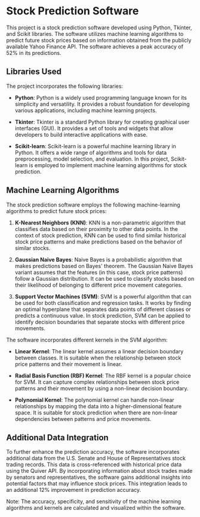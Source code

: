# Stock Prediction Software

This project is a stock prediction software developed using Python, Tkinter, and Scikit libraries. The software utilizes machine learning algorithms to predict future stock prices based on information obtained from the publicly available Yahoo Finance API. The software achieves a peak accuracy of 52% in its predictions.

## Libraries Used

The project incorporates the following libraries:

- **Python**: Python is a widely used programming language known for its simplicity and versatility. It provides a robust foundation for developing various applications, including machine learning projects.

- **Tkinter**: Tkinter is a standard Python library for creating graphical user interfaces (GUI). It provides a set of tools and widgets that allow developers to build interactive applications with ease.

- **Scikit-learn**: Scikit-learn is a powerful machine learning library in Python. It offers a wide range of algorithms and tools for data preprocessing, model selection, and evaluation. In this project, Scikit-learn is employed to implement machine learning algorithms for stock prediction.

## Machine Learning Algorithms

The stock prediction software employs the following machine-learning algorithms to predict future stock prices:

1. **K-Nearest Neighbors (KNN)**: KNN is a non-parametric algorithm that classifies data based on their proximity to other data points. In the context of stock prediction, KNN can be used to find similar historical stock price patterns and make predictions based on the behavior of similar stocks.

2. **Gaussian Naive Bayes**: Naive Bayes is a probabilistic algorithm that makes predictions based on Bayes' theorem. The Gaussian Naive Bayes variant assumes that the features (in this case, stock price patterns) follow a Gaussian distribution. It can be used to classify stocks based on their likelihood of belonging to different price movement categories.

3. **Support Vector Machines (SVM)**: SVM is a powerful algorithm that can be used for both classification and regression tasks. It works by finding an optimal hyperplane that separates data points of different classes or predicts a continuous value. In stock prediction, SVM can be applied to identify decision boundaries that separate stocks with different price movements.

The software incorporates different kernels in the SVM algorithm:

- **Linear Kernel**: The linear kernel assumes a linear decision boundary between classes. It is suitable when the relationship between stock price patterns and their movement is linear.

- **Radial Basis Function (RBF) Kernel**: The RBF kernel is a popular choice for SVM. It can capture complex relationships between stock price patterns and their movement by using a non-linear decision boundary.

- **Polynomial Kernel**: The polynomial kernel can handle non-linear relationships by mapping the data into a higher-dimensional feature space. It is suitable for stock prediction when there are non-linear dependencies between patterns and price movements.

## Additional Data Integration

To further enhance the prediction accuracy, the software incorporates additional data from the U.S. Senate and House of Representatives stock trading records. This data is cross-referenced with historical price data using the Quiver API. By incorporating information about stock trades made by senators and representatives, the software gains additional insights into potential factors that may influence stock prices. This integration leads to an additional 12% improvement in prediction accuracy.

Note: The accuracy, specificity, and sensitivity of the machine learning algorithms and kernels are calculated and visualized within the software.
